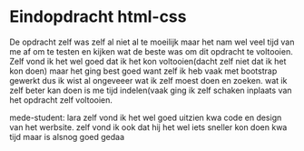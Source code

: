 # Eindopdracht html-css

De opdracht zelf was zelf al niet al te moeilijk maar het nam wel veel tijd van me af om te testen en kijken wat de beste was om dit opdracht te voltooien.
Zelf vond ik het wel goed dat ik het kon voltooien(dacht zelf niet dat ik het kon doen) maar het ging best goed want zelf ik heb vaak met bootstrap gewerkt dus ik wist al ongeveeer wat ik zelf moest doen en zoeken.
wat ik zelf beter kan doen is me tijd indelen(vaak ging ik zelf schaken inplaats van het opdracht zelf voltooien.

mede-student: lara
zelf vond ik het wel goed uitzien kwa code en design van het werbsite.
zelf vond ik ook dat hij het wel iets sneller kon doen kwa tijd maar is alsnog goed gedaa
